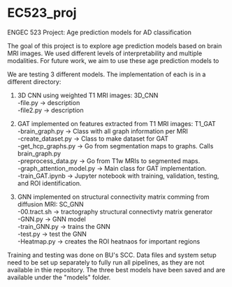 # EC523_proj
ENGEC 523 Project: Age prediction models for AD classification

The goal of this project is to explore age prediction models based on brain MRI images. We used different levels of interpretability and multiple modalities. For future work, we aim to use these age prediction models to 

We are testing 3 different models. The implementation of each is in a different directory:
1. 3D CNN using weighted T1 MRI images: 3D_CNN<br>
   -file.py -> description<br>
   -file2.py -> description<br>

2. GAT implemented on features extracted from T1 MRI images: T1_GAT<br>
   -brain_graph.py -> Class with all graph information per MRI<br>
   -create_dataset.py -> Class to make dataset for GAT<br>
   -get_hcp_graphs.py -> Go from segmentation maps to graphs. Calls brain_graph.py<br>
   -preprocess_data.py -> Go from T1w MRIs to segmented maps.<br>
   -graph_attention_model.py -> Main class for GAT implementation.<br>
   -train_GAT.ipynb -> Jupyter notebook with training, validation, testing, and ROI identification.<br>

3. GNN implemented on structural connectivity matrix comming from diffusion MRI: SC_GNN<br>
   -00.tract.sh -> tractography structural connectivty matrix generator <br>
   -GNN.py -> GNN model <br>
   -train_GNN.py -> trains the GNN <br>
   -test.py -> test the GNN <br>
   -Heatmap.py -> creates the ROI heatnaos for important regions <br>

Training and testing was done on BU's SCC. Data files and system setup need to be set up separately to fully run all pipelines, as they are not available in thie repository. The three best models have been saved and are available under the "models" folder.
